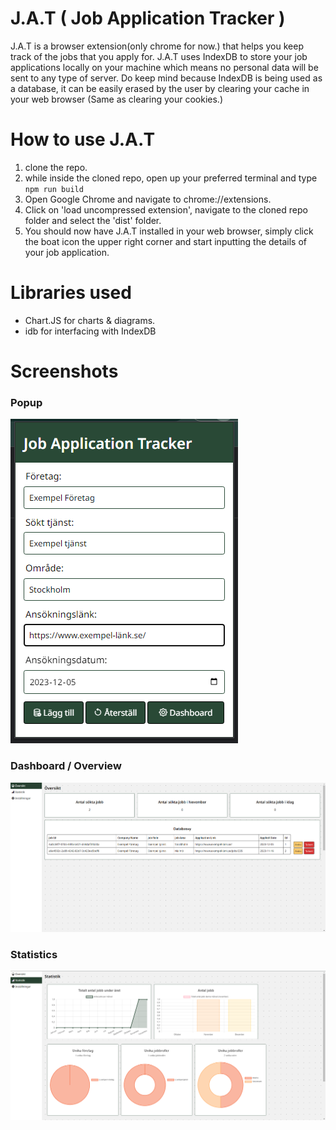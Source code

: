 # J.A.T ( Job Application Tracker )

J.A.T is a browser extension(only chrome for now.) that helps you keep track of the jobs that you apply for.
J.A.T uses IndexDB to store your job applications locally on your machine which means no personal data will be sent to any type of server.
Do keep mind because IndexDB is being used as a database, it can be easily erased by the user by clearing your cache in your web browser (Same as clearing your cookies.)

# How to use J.A.T
1. clone the repo.
2. while inside the cloned repo, open up your preferred terminal and type ```npm run build```
3. Open Google Chrome and navigate to chrome://extensions.
4. Click on 'load uncompressed extension', navigate to the cloned repo folder and select the 'dist' folder.
5. You should now have J.A.T installed in your web browser, simply click the boat icon the upper right corner and start inputting the details of your job application.

# Libraries used
-  Chart.JS for charts & diagrams.
-  idb for interfacing with IndexDB


# Screenshots
### Popup
![Popup](screenshots/screenshot1.png)

### Dashboard / Overview
![Dashboard / Overview](screenshots/screenshot2.png)

### Statistics
![Statistics](screenshots/screenshot3.png)
